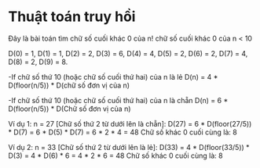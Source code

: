 # Thuật toán truy hồi
Đây là bài toán tìm chữ số cuối khác 0 của n!
chữ số cuối khác 0 của n < 10

D(0) = 1, D(1) = 1, D(2) = 2, D(3) = 6, D(4) = 4, D(5) = 2, 
D(6) = 2, D(7) = 4, D(8) = 2, D(9) = 8.

-If chữ số thứ 10 (hoặc chữ số cuối thứ hai) của n là lẻ
    D(n) = 4 * D(floor(n/5)) * D(chữ số đơn vị của n) 

-If chữ số thứ 10 (hoặc chữ số cuối thứ hai) của n là chẵn
    D(n) = 6 * D(floor(n/5)) * D(Chữ số đơn vị của n)

Ví dụ 1: n = 27 [Chữ số thứ 2 từ dưới lên là chẵn]:
D(27) = 6 * D(floor(27/5)) * D(7)
      = 6 * D(5) * D(7)
      = 6 * 2 * 4 
      = 48
Chữ số khác 0 cuối cùng là: 8

Ví dụ 2: n = 33 [Chữ số thứ 2 từ dưới lên là lẻ]:
D(33) = 4 * D(floor(33/5)) * D(3)
      = 4 * D(6) * 6
      = 4 * 2 * 6
      = 48
Chữ số khác 0 cuối cùng là: 8
